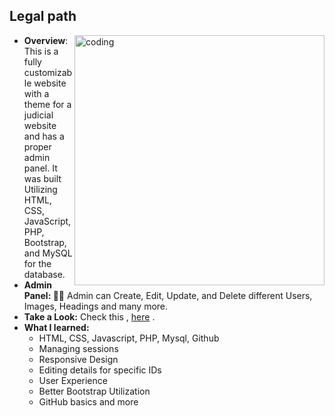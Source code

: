 
## Legal path
<p align="left">
<a href="https://thesuman74.github.io/portfolio/"><img align="right" alt="coding" width="400" src="https://thesuman74.github.io/portfolio/images/legalpath.gif"></a>
</p>

- **Overview**: This is a fully customizable website with a theme for a judicial website and has a proper admin panel. It was built Utilizing HTML, CSS, JavaScript, PHP, Bootstrap, and MySQL for the database.
- **Admin Panel: 🙎‍♂️**  Admin can Create, Edit, Update, and Delete different Users, Images, Headings and many more.
- **Take a Look:** Check this , [here](https://github.com/thesuman74/Legal-path-) . 
- **What I learned:**
  - HTML, CSS, Javascript, PHP, Mysql, Github
  - Managing sessions
  - Responsive Design
  - Editing details for specific IDs
  - User Experience
  - Better Bootstrap Utilization
  - GitHub basics and more
 
